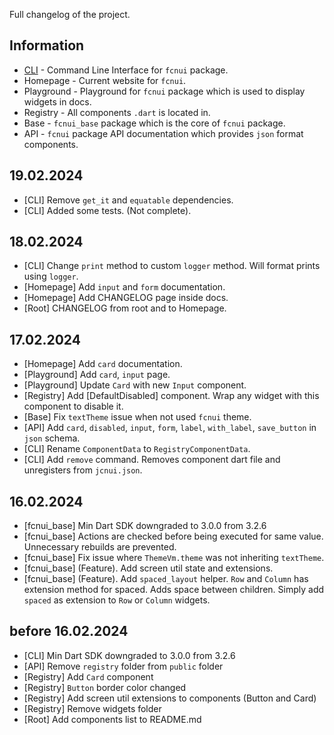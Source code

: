 Full changelog of the project.

## Information
- [CLI](https://www.pub.dev/packages/fcnui) - Command Line Interface for `fcnui` package.
- Homepage - Current website for `fcnui`.
- Playground - Playground for `fcnui` package which is used to display widgets in docs.
- Registry - All components `.dart` is located in.
- Base - `fcnui_base` package which is the core of `fcnui` package.
- API - `fcnui` package API documentation which provides `json` format components.

## 19.02.2024

- [CLI] Remove `get_it` and `equatable` dependencies.
- [CLI] Added some tests. (Not complete).

## 18.02.2024

- [CLI] Change `print` method to custom `logger` method. Will format prints using `logger`.
- [Homepage] Add `input` and `form` documentation.
- [Homepage] Add CHANGELOG page inside docs.
- [Root] CHANGELOG from root and to Homepage. 


## 17.02.2024

- [Homepage] Add `card` documentation.
- [Playground] Add `card`, `input` page.
- [Playground] Update `Card` with new `Input` component.
- [Registry] Add [DefaultDisabled] component. Wrap any widget with this component to disable it.
- [Base] Fix `textTheme` issue when not used `fcnui` theme.
- [API] Add `card`, `disabled`, `input`, `form`, `label`, `with_label`, `save_button` in `json` schema.
- [CLI] Rename `ComponentData` to `RegistryComponentData`.
- [CLI] Add `remove` command. Removes component dart file and unregisters from `jcnui.json`.

## 16.02.2024

- [fcnui_base] Min Dart SDK downgraded to 3.0.0 from 3.2.6
- [fcnui_base] Actions are checked before being executed for same value. Unnecessary rebuilds are prevented.
- [fcnui_base] Fix issue where `ThemeVm.theme` was not inheriting `textTheme`.
- [fcnui_base] (Feature). Add screen util state and extensions.
- [fcnui_base] (Feature). Add `spaced_layout` helper. `Row` and `Column` has extension method for spaced. Adds space between children. Simply add `spaced` as extension to `Row` or `Column` widgets.

## before 16.02.2024

- [CLI] Min Dart SDK downgraded to 3.0.0 from 3.2.6
- [API] Remove `registry` folder from `public` folder
- [Registry] Add `Card` component
- [Registry] `Button` border color changed
- [Registry] Add screen util extensions to components (Button and Card)
- [Registry] Remove widgets folder
- [Root] Add components list to README.md